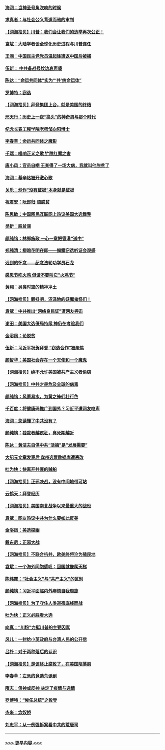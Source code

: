 #### [海网：当神圣号角吹响的时候](../pages/nsc993/n12595891.md?t=12050302) 
#### [求真者：与社会公义背道而驰的审判](../pages/nsc993/n12595868.md?t=12050302) 
#### [【网海拾贝】川普：我们会让我们的选举再次公正！](../pages/nsc993/n12594930.md?t=12050302) 
#### [袁斌：大陆学者谈全球化历史进程与川普连任](../pages/nsc993/n12594690.md?t=12050302) 
#### [王涵：中国民主党党员温起锋遣返中国后被捕](../pages/nsc993/n12594540.md?t=12050302) 
#### [伍新： 中共备战号坟边哀声嚎](../pages/nsc993/n12593086.md?t=12050302) 
#### [陈达：“命运共同体”实为“‘共’统命运体”](../pages/nsc993/n12590865.md?t=12050302) 
#### [罗博特：窃选](../pages/nsc993/n12590619.md?t=12050302) 
#### [【网海拾贝】拜登集团上台，就是美国的终结](../pages/nsc993/n12589725.md?t=12050302) 
#### [邢天行：历史上一夜“换头”的神奇男与那个时代](../pages/nsc993/n12589424.md?t=12050302) 
#### [纪念长春工程学院老师邹向阳博士](../pages/nsc993/n12585390.md?t=12050302) 
#### [李春草：命运共同体之魔影](../pages/nsc993/n12585026.md?t=12050302) 
#### [千瑞：唱响正义之歌 铲除红魔之害](../pages/nsc993/n12585002.md?t=12050302) 
#### [唐小风：官员自嘲 王某得了一场大病，我就叫他脱贫了](../pages/nsc993/n12584981.md?t=12050302) 
#### [海网：基辛格被开激心歌](../pages/nsc993/n12584946.md?t=12050302) 
#### [关乐：炒作“没有证据”本身就是证据](../pages/nsc993/n12583146.md?t=12050302) 
#### [祝君安：阮郎归‧颂脱贫](../pages/nsc993/n12583119.md?t=12050302) 
#### [陈思敏：中国网民互联网上热议美国大选舞弊](../pages/nsc993/n12582845.md?t=12050302) 
#### [吴新：脱贫谣](../pages/nsc993/n12580839.md?t=12050302) 
#### [颜纯钩：林郑施政 一心一意把香港“送中”](../pages/nsc993/n12580805.md?t=12050302) 
#### [郑纯清：柳暗花明在即——揭露窃选听证会观感](../pages/nsc993/n12580795.md?t=12050302) 
#### [迟到的怀念——纪念法轮功学员石龙](../pages/nsc993/n12580245.md?t=12050302) 
#### [感恩节吃火鸡  但请不要叫它“火鸡节”](../pages/nsc993/n12580252.md?t=12050302) 
#### [黄翔：另类时空的精神净土](../pages/nsc993/n12578638.md?t=12050302) 
#### [【网海拾贝】颤抖吧，沼泽地的妖魔鬼怪们！](../pages/nsc993/n12578552.md?t=12050302) 
#### [袁斌：中共推出“网络良民证”遭网友抨击](../pages/nsc993/n12578511.md?t=12050302) 
#### [谢田：美国大选僵局持续 神仍在考验我们](../pages/nsc993/n12577432.md?t=12050302) 
#### [金浴凤：论脱贫](../pages/nsc993/n12576386.md?t=12050302) 
#### [伍新：习近平祝贺拜登 “窃选合作”被聚焦](../pages/nsc993/n12576358.md?t=12050302) 
#### [颜智华：美国社会存在一个天使和一个魔鬼](../pages/nsc993/n12574299.md?t=12050302) 
#### [【网海拾贝】绝不允许美国被共产主义者偷窃](../pages/nsc993/n12573396.md?t=12050302) 
#### [【网海拾贝】中共才是危及全球的病毒](../pages/nsc993/n12571204.md?t=12050302) 
#### [颜纯钩：风萧易水，为黄之锋们壮行色](../pages/nsc993/n12571487.md?t=12050302) 
#### [千百度：将健康码推广到国外？习近平遭网友呛声](../pages/nsc993/n12570808.md?t=12050302) 
#### [海网：您读懂了中共没有？](../pages/nsc993/n12570487.md?t=12050302) 
#### [颜纯钩：独裁者越疯狂，离死期越近](../pages/nsc993/n12569055.md?t=12050302) 
#### [陈达：黄洁夫自供中共“活摘”是“发展需要”](../pages/nsc993/n12568541.md?t=12050302) 
#### [大纪元文章发表后 宾州选票数据库遭篡改](../pages/nsc993/n12568105.md?t=12050302) 
#### [吐为快：快离开共匪的贼船](../pages/nsc993/n12568462.md?t=12050302) 
#### [【网海拾贝】正邪决战，没有中间地带可站](../pages/nsc993/n12568439.md?t=12050302) 
#### [云鹤天：拜登经历](../pages/nsc993/n12567294.md?t=12050302) 
#### [【网海拾贝】美国南北战争以来最重大的战役](../pages/nsc993/n12567247.md?t=12050302) 
#### [袁斌：网友热议中共为什么要如此反美](../pages/nsc993/n12567162.md?t=12050302) 
#### [金浴凤：美选探幽](../pages/nsc993/n12567147.md?t=12050302) 
#### [戴东尼：正邪大战](../pages/nsc993/n12567033.md?t=12050302) 
#### [【网海拾贝】不联合抗共，欧美终将沦为殖民地](../pages/nsc993/n12565068.md?t=12050302) 
#### [袁斌：一个海外同胞感叹：回国就像爬天梯](../pages/nsc993/n12564986.md?t=12050302) 
#### [陈纬霆：“社会主义”与“共产主义”的区别](../pages/nsc993/n12562417.md?t=12050302) 
#### [颜纯钩：习近平面临内外麻烦自我周旋](../pages/nsc993/n12563356.md?t=12050302) 
#### [【网海拾贝】为了守住人类道德底线而战](../pages/nsc993/n12562542.md?t=12050302) 
#### [吐为快：正义必胜看大选](../pages/nsc993/n12561967.md?t=12050302) 
#### [向真：“川粉”力挺川普的主要因素](../pages/nsc993/n12560774.md?t=12050302) 
#### [风儿：一封给小英政府与台湾人民的公开信](../pages/nsc993/n12560581.md?t=12050302) 
#### [吕朴：对于两种落后的认识](../pages/nsc993/n12560492.md?t=12050302) 
#### [【网海拾贝】是该终止腐败了，在美国陷落前](../pages/nsc993/n12559936.md?t=12050302) 
#### [李春草：左派的竞选荒诞剧](../pages/nsc993/n12558380.md?t=12050302) 
#### [隋志：信神或反神 决定了疫情与选情](../pages/nsc993/n12558255.md?t=12050302) 
#### [罗博特：“候任总统”之败登](../pages/nsc993/n12558189.md?t=12050302) 
#### [杰米：念奴娇](../pages/nsc993/n12558174.md?t=12050302) 
#### [刘忠平：从一例强拆案看中共的荒唐司](../pages/nsc993/n12558036.md?t=12050302) 

----
#### [ >>> 更早内容 <<< ](../indexes/nsc993-earlier.md)
